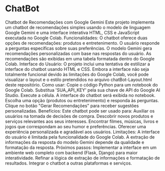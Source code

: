 # ChatBot
Chatbot de Recomendações com Google Gemini
Este projeto implementa um chatbot de recomendações simples usando o modelo de linguagem Google Gemini e uma interface interativa HTML, CSS e JavaScript executada no Google Colab.
Funcionalidades:
O chatbot oferece duas opções de recomendações: produtos e entretenimento.
O usuário responde a perguntas específicas sobre suas preferências.
O modelo Gemini gera recomendações personalizadas com base nas respostas do usuário.
As recomendações são exibidas em uma tabela formatada dentro do Google Colab.
Interface do Usuário:
O projeto inclui uma tentativa de estilizar a interface do chatbot usando HTML e CSS. Embora a interface não seja totalmente funcional devido às limitações do Google Colab, você pode visualizar o layout e o estilo pretendidos no arquivo chatBot-Layout.html deste repositório.
Como usar:
Copie o código Python para um notebook do Google Colab.
Substitua 'SUA_API_KEY' pela sua chave de API do Google AI Studio.
Execute a célula. A interface do chatbot será exibida no notebook.
Escolha uma opção (produtos ou entretenimento) e responda às perguntas.
Clique no botão "Gerar Recomendações" para receber sugestões personalizadas.
Benefícios:
Este chatbot pode ser usado para:
Auxiliar os usuários na tomada de decisões de compra.
Descobrir novos produtos e serviços relevantes aos seus interesses.
Encontrar filmes, músicas, livros e jogos que correspondam ao seu humor e preferências.
Oferecer uma experiência personalizada e agradável aos usuários.
Limitações:
A interface do usuário é limitada pela funcionalidade do Google Colab.
A extração de informações da resposta do modelo Gemini depende da qualidade e formatação da resposta.
Próximos passos:
Implementar a interface em um ambiente web completo com backend (Flask, Django) para maior interatividade.
Refinar a lógica de extração de informações e formatação de resultados.
Integrar o chatbot a outras plataformas e serviços.
